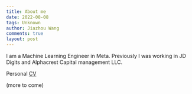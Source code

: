```yaml
---
title: About me
date: 2022-08-08
tags: Unknown
author: Jiazhou Wang
comments: true
layout: post
---
```


I am a Machine Learning Engineer in Meta. Previously I was working in JD Digits and Alphacrest Capital management LLC.

Personal [CV](guabao.github.io/archive/resume/Resume_jiazhou_wang_2022_08.pdf)

(more to come)